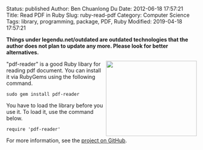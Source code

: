 Status: published
Author: Ben Chuanlong Du
Date: 2012-06-18 17:57:21
Title: Read PDF in Ruby
Slug: ruby-read-pdf
Category: Computer Science
Tags: library, programming, package, PDF, Ruby
Modified: 2019-04-18 17:57:21

**Things under legendu.net/outdated are outdated technologies that the author does not plan to update any more. Please look for better alternatives.**

<img src="http://dclong.github.io/media/ruby/ruby.png" height="200" width="240" align="right"/>

"pdf-reader" is a good Ruby libary for reading pdf document. 
You can install it via RubyGems using the following command.

    sudo gem install pdf-reader

You have to load the library before you use it. 
To load it, use the command below. 

    require 'pdf-reader'

For more information, see the [project on GitHub](https://github.com/yob/pdf-reader).


